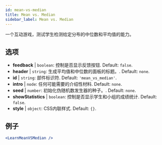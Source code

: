 ```yaml
---
id: mean-vs-median
title: Mean vs. Median
sidebar_label: Mean vs. Median
---
```


一个互动游戏，测试学生检测给定分布的中位数和平均值的能力。

## 选项

* __feedback__ | `boolean`: 控制是否显示反馈按钮. Default: `false`.
* __header__ | `string`: 生成平均值和中位数的面板的标题。. Default: `none`.
* __id__ | `string`: 部件标识符. Default: `'mean_vs_median'`.
* __intro__ | `node`: 任何可能需要的介绍性材料. Default: `none`.
* __seed__ | `number`: 初始化伪随机数发生器的种子。. Default: `none`.
* __showStatistics__ | `boolean`: 控制是否显示学生和小组的成绩统计. Default: `false`.
* __style__ | `object`: CSS内联样式. Default: `{}`.


## 例子

```jsx live
<LearnMeanVSMedian />
```

